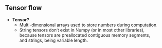 ## Tensor flow
- **Tensor?**
  - Multi-dimensional arrays used to store numbers during computation.
  - String tensors don’t exist in Numpy (or in most other libraries), because tensors are preallocated contiguous memory segments, and strings, being variable length. 
